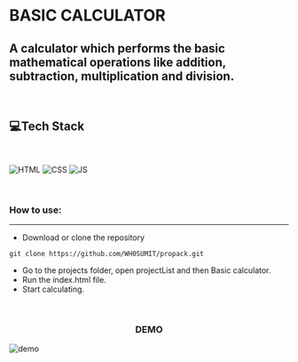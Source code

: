 
# BASIC CALCULATOR

## A calculator which performs the basic mathematical operations like addition, subtraction, multiplication and division.

<br>

## 💻Tech Stack
<br>

![HTML](https://img.shields.io/badge/html5%20-%23E34F26.svg?&style=for-the-badge&logo=html5&logoColor=white)
![CSS](https://img.shields.io/badge/css3%20-%231572B6.svg?&style=for-the-badge&logo=css3&logoColor=white)
![JS](https://img.shields.io/badge/javascript%20-%23323330.svg?&style=for-the-badge&logo=javascript&logoColor=%23F7DF1E)

<br>

### How to use:

---

- Download or clone the repository

```
git clone https://github.com/WH0SUMIT/propack.git
```

- Go to the projects folder, open projectList and then Basic calculator.
- Run the index.html file.
- Start calculating.

<br>

<h3 align="center">DEMO</h3>


![demo]()
